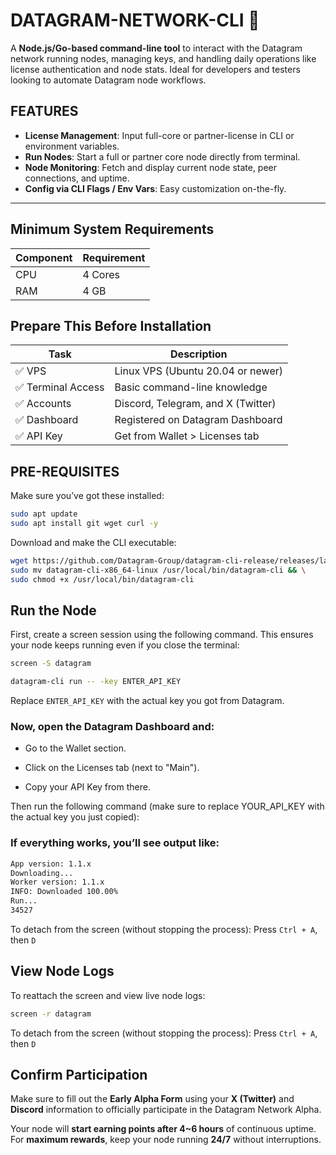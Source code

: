 # DATAGRAM-NETWORK-CLI 🚀

A **Node.js/Go-based command-line tool** to interact with the Datagram network running nodes, managing keys, and handling daily operations like license authentication and node stats. Ideal for developers and testers looking to automate Datagram node workflows.

## FEATURES

- **License Management**: Input full-core or partner-license in CLI or environment variables.
- **Run Nodes**: Start a full or partner core node directly from terminal.
- **Node Monitoring**: Fetch and display current node state, peer connections, and uptime.
- **Config via CLI Flags / Env Vars**: Easy customization on-the-fly.

---

##  Minimum System Requirements

| Component | Requirement |
|-----------|-------------|
| CPU       | 4 Cores     |
| RAM       | 4 GB        |

##  Prepare This Before Installation

| Task | Description |
|------|-------------|
| ✅ VPS | Linux VPS (Ubuntu 20.04 or newer) |
| ✅ Terminal Access | Basic command-line knowledge |
| ✅ Accounts | Discord, Telegram, and X (Twitter) |
| ✅ Dashboard | Registered on Datagram Dashboard |
| ✅ API Key | Get from Wallet > Licenses tab |


## PRE-REQUISITES

Make sure you’ve got these installed:

```bash
sudo apt update
sudo apt install git wget curl -y
```
Download and make the CLI executable:

```bash
wget https://github.com/Datagram-Group/datagram-cli-release/releases/latest/download/datagram-cli-x86_64-linux && \
sudo mv datagram-cli-x86_64-linux /usr/local/bin/datagram-cli && \
sudo chmod +x /usr/local/bin/datagram-cli
```

## Run the Node

First, create a screen session using the following command. This ensures your node keeps running even if you close the terminal:

```bash
screen -S datagram
```

```bash
datagram-cli run -- -key ENTER_API_KEY
```

Replace `ENTER_API_KEY` with the actual key you got from Datagram.

### Now, open the Datagram Dashboard and:

- Go to the Wallet section.

- Click on the Licenses tab (next to "Main").

- Copy your API Key from there.

Then run the following command (make sure to replace YOUR_API_KEY with the actual key you just copied):

### If everything works, you’ll see output like:

```bash
App version: 1.1.x
Downloading...
Worker version: 1.1.x
INFO: Downloaded 100.00%
Run...
34527
```

To detach from the screen (without stopping the process): Press `Ctrl + A`, then `D`

## View Node Logs

To reattach the screen and view live node logs:

```bash
screen -r datagram
```

To detach from the screen (without stopping the process): Press `Ctrl + A`, then `D`


## Confirm Participation

Make sure to fill out the **Early Alpha Form** using your **X (Twitter)** and **Discord** information to officially participate in the Datagram Network Alpha.

Your node will **start earning points after 4~6 hours** of continuous uptime. For **maximum rewards**, keep your node running **24/7** without interruptions.



